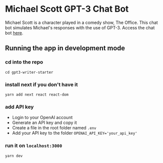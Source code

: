 # Michael Scott GPT-3 Chat Bot
Michael Scott is a character played in a comedy show, The Office. This chat bot simulates Michael's responses with the use of GPT-3. Access the chat bot [here](https://gpt3-michaelscottbot.up.railway.app/).

## Running the app in development mode
### cd into the repo
`cd gpt3-writer-starter`

### install next if you don't have it
`yarn add next react react-dom`

### add API key
* Login to your OpenAI account
* Generate an API key and copy it
* Create a file in the root folder named `.env`
* Add your API key to the folder `OPENAI_API_KEY='your_api_key'`

### run it on `localhost:3000`
`yarn dev`
